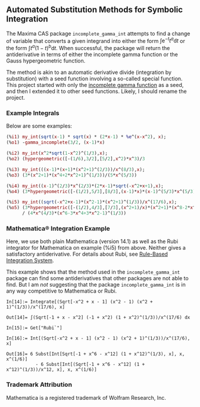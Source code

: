 ## Automated Substitution Methods for Symbolic Integration

The Maxima CAS package `incomplete_gamma_int` attempts to find a change of variable that converts 
a given integrand into either the form $\int \mathrm{e}^{-t} t^a  \mathrm{d}t$ or
the form $\int t^a (1-t)^b \mathrm{d}t$. When successful, the package will return the 
antiderivative in terms of either the incomplete gamma function or the Gauss hypergeometric function. 

The method is akin to an automatic derivative divide (integration by substitution)
with a seed function involving a so-called special function. This project started with only
the [incomplete gamma function](https://dlmf.nist.gov/8.2) as a seed, and then I extended it 
to other seed functions. Likely, I should rename the project.


### Example Integrals

Below are some examples:

```maxima
(%i1) my_int(sqrt(x-1) * sqrt(x) * (2*x-1) * %e^(x-x^2), x);
(%o1) -gamma_incomplete(3/2, (x-1)*x)

(%i2) my_int(x^2*sqrt(1-x^2)^(1/3),x);
(%o2) (hypergeometric([-(1/6),3/2],[5/2],x^2)*x^3)/3

(%i3) my_int(((x-1)*(x+1)*(x^2+1)^(2/3))/x^(8/3),x);
(%o3) (3*(x^2+1)*(x^4+2*x^2+1)^(1/3))/(5*x^(5/3))

(%i4) my_int((x-1)^(2/3)*x^(2/3)*(2*x-1)*sqrt(-x^2+x+1),x);
(%o4) (3*hypergeometric([-(1/2),5/3],[8/3],(x-1)*x)*(x-1)^(5/3)*x^(5/3))/5

(%i5) my_int((sqrt(-x^2+x-1)*(x^2-1)*(x^2+1)^(1/3))/x^(17/6),x);
(%o5) (3*hypergeometric([-(1/2),4/3],[7/3],(x^2+1)/x)*(x^2+1)*(x^8-2*x^6+2*x^2-1)^(1/3)) 
      / (4*x^(4/3)*(x^6-3*x^4+3*x^2-1)^(1/3))
```

### Mathematica® Integration Example

Here, we use both plain Mathematica (version 14.1) as well as the Rubi integrator for Mathematica on example (%i5) from above. 
Neither gives a satisfactory antiderivative. For details about Rubi, see [Rule-Based Integration System](https://rulebasedintegration.org/). 

This example shows that the method used in the `incomplete_gamma_int` package can
find some antiderivatives that other packages are not able to find. But I am _not_ suggesting that the package `incomplete_gamma_int` is in any way competitive to 
Mathematica or Rubi.
```
In[14]:= Integrate[(Sqrt[-x^2 + x - 1] (x^2 - 1) (x^2 + 1)^(1/3))/x^(17/6), x]

Out[14]= ∫(Sqrt[-1 + x - x^2] (-1 + x^2) (1 + x^2)^(1/3))/x^(17/6) dx

In[15]:= Get["Rubi`"]

In[16]:= Int[(Sqrt[-x^2 + x - 1] (x^2 - 1) (x^2 + 1)^(1/3))/x^(17/6), x]

Out[16]= 6 Subst[Int[Sqrt[-1 + x^6 - x^12] (1 + x^12)^(1/3), x], x, x^(1/6)] 
           - 6 Subst[Int[(Sqrt[-1 + x^6 - x^12] (1 + x^12)^(1/3))/x^12, x], x, x^(1/6)]
```
 
 
### Trademark Attribution

Mathematica is a registered trademark of Wolfram Research, Inc.
